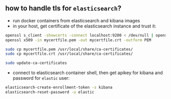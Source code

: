 ## how to handle tls for `elasticsearch`?

* run docker containers from elasticsearch and kibana images
* in your host, get certificate of the elasticsearch instance and trust it:
```sh
openssl s_client -showcerts -connect localhost:9200 < /dev/null | openssl x509 -outform PEM > mycertfile.pem
openssl x509 -in mycertfile.pem -out mycertfile.crt -outform PEM

sudo cp mycertfile.pem /usr/local/share/ca-certificates/
sudo cp mycertfile.crt /usr/local/share/ca-certificates/

sudo update-ca-certificates
```
* connect to elasticsearch container shell, then get apikey for kibana and password for `elastic` user:
```sh
elasticsearch-create-enrollment-token -s kibana
elasticsearch-reset-password -u elastic
```